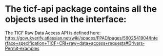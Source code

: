 # The ticf-api package contains all the objects used in the interface:

The TICF Raw Data Access API is defined here:
https://govukverify.atlassian.net/wiki/spaces/FPAD/pages/5602541904/Interface+specification+TICF+CRI+raw+data+access+requests#Drivers-Permit-examples

